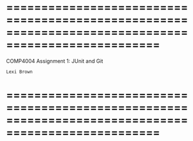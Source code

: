 ====================================================================================================
====================================================================================================

COMP4004 Assignment 1: JUnit and Git

	Lexi Brown
	
====================================================================================================
====================================================================================================

